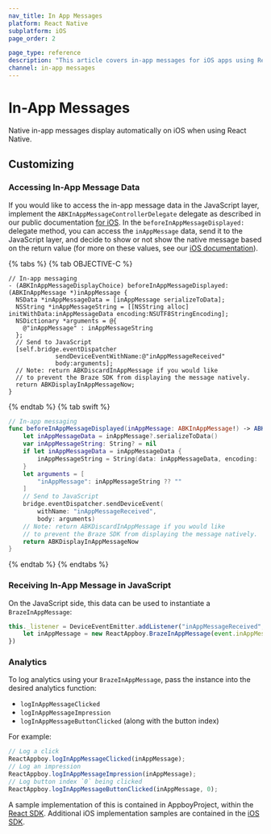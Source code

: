 ```yaml
---
nav_title: In App Messages
platform: React Native
subplatform: iOS
page_order: 2

page_type: reference
description: "This article covers in-app messages for iOS apps using React Native, including customizing and logging analytics."
channel: in-app messages
---
```

# In-App Messages

Native in-app messages display automatically on iOS when using React Native.

## Customizing

### Accessing In-App Message Data
If you would like to access the in-app message data in the JavaScript layer, implement the `ABKInAppMessageControllerDelegate` delegate as described in our public documentation [for iOS][1]. In the `beforeInAppMessageDisplayed:` delegate method, you can access the `inAppMessage` data, send it to the JavaScript layer, and decide to show or not show the native message based on the return value (for more on these values, see our [iOS documentation][2]).

{% tabs %}
{% tab OBJECTIVE-C %}
```objc
// In-app messaging
- (ABKInAppMessageDisplayChoice) beforeInAppMessageDisplayed:(ABKInAppMessage *)inAppMessage {
  NSData *inAppMessageData = [inAppMessage serializeToData];
  NSString *inAppMessageString = [[NSString alloc] initWithData:inAppMessageData encoding:NSUTF8StringEncoding];
  NSDictionary *arguments = @{
    @"inAppMessage" : inAppMessageString
  };
  // Send to JavaScript
  [self.bridge.eventDispatcher
             sendDeviceEventWithName:@"inAppMessageReceived"
             body:arguments];
  // Note: return ABKDiscardInAppMessage if you would like
  // to prevent the Braze SDK from displaying the message natively.
  return ABKDisplayInAppMessageNow;
}
```
{% endtab %}
{% tab swift %}
```swift
// In-app messaging
func beforeInAppMessageDisplayed(inAppMessage: ABKInAppMessage!) -> ABKInAppMessageDisplayChoice {
    let inAppMessageData = inAppMessage?.serializeToData()
    var inAppMessageString: String? = nil
    if let inAppMessageData = inAppMessageData {
        inAppMessageString = String(data: inAppMessageData, encoding: .utf8)
    }
    let arguments = [
        "inAppMessage": inAppMessageString ?? ""
    ]
    // Send to JavaScript
    bridge.eventDispatcher.sendDeviceEvent(
        withName: "inAppMessageReceived",
        body: arguments)
    // Note: return ABKDiscardInAppMessage if you would like
    // to prevent the Braze SDK from displaying the message natively.
    return ABKDisplayInAppMessageNow
}
```
{% endtab %}
{% endtabs %}

### Receiving In-App Message in JavaScript

On the JavaScript side, this data can be used to instantiate a `BrazeInAppMessage`:
```javascript
this._listener = DeviceEventEmitter.addListener("inAppMessageReceived", function(event) {
    let inAppMessage = new ReactAppboy.BrazeInAppMessage(event.inAppMessage)
})
```

### Analytics

To log analytics using your `BrazeInAppMessage`, pass the instance into the desired analytics function:
- `logInAppMessageClicked`
- `logInAppMessageImpression`
- `logInAppMessageButtonClicked` (along with the button index)

For example:
```js
// Log a click
ReactAppboy.logInAppMessageClicked(inAppMessage);
// Log an impression
ReactAppboy.logInAppMessageImpression(inAppMessage);
// Log button index `0` being clicked
ReactAppboy.logInAppMessageButtonClicked(inAppMessage, 0);

```

A sample implementation of this is contained in AppboyProject, within the [React SDK][3]. Additional iOS implementation samples are contained in the [iOS SDK][4].

[1]: {{site.baseurl}}/developer_guide/platform_integration_guides/ios/in-app_messaging/customization/#core-in-app-message-controller-delegate
[2]: {{site.baseurl}}/developer_guide/platform_integration_guides/ios/in-app_messaging/customization/#custom-handling-in-app-message-display
[3]: https://github.com/Appboy/appboy-react-sdk
[4]: https://github.com/Appboy/appboy-ios-sdk
